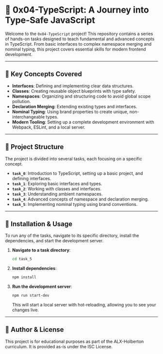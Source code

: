 # 📘 0x04-TypeScript: A Journey into Type-Safe JavaScript

Welcome to the `0x04-TypeScript` project! This repository contains a series of hands-on tasks designed to teach fundamental and advanced concepts in TypeScript. From basic interfaces to complex namespace merging and nominal typing, this project covers essential skills for modern frontend development.

---

## 🚀 Key Concepts Covered

- **Interfaces**: Defining and implementing clear data structures.
- **Classes**: Creating reusable object blueprints with type safety.
- **Namespaces**: Organizing and structuring code to avoid global scope pollution.
- **Declaration Merging**: Extending existing types and interfaces.
- **Nominal Typing**: Using brand properties to create unique, non-interchangeable types.
- **Modern Tooling**: Setting up a complete development environment with Webpack, ESLint, and a local server.

---

## 📁 Project Structure

The project is divided into several tasks, each focusing on a specific concept.

- **`task_0`**: Introduction to TypeScript, setting up a basic project, and defining interfaces.
- **`task_1`**: Exploring basic interfaces and types.
- **`task_2`**: Working with classes and interfaces.
- **`task_3`**: Understanding ambient namespaces.
- **`task_4`**: Advanced concepts of namespace and declaration merging.
- **`task_5`**: Implementing nominal typing using brand conventions.

---

## 🔧 Installation & Usage

To run any of the tasks, navigate to its specific directory, install the dependencies, and start the development server.

1.  **Navigate to a task directory**:
    ```bash
    cd task_5
    ```

2.  **Install dependencies**:
    ```bash
    npm install
    ```

3.  **Run the development server**:
    ```bash
    npm run start-dev
    ```
    This will start a local server with hot-reloading, allowing you to see your changes live.

---

## 📝 Author & License

This project is for educational purposes as part of the ALX-Holberton curriculum. It is provided as-is under the ISC License.